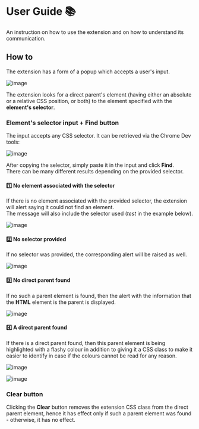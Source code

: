 # User Guide 📚

An instruction on how to use the extension and on how to understand its communication.

## How to
The extension has a form of a popup which accepts a user's input.

![image](https://user-images.githubusercontent.com/3950530/138863948-eb82b6b2-598d-4f81-9c52-23555494fc48.png)

The extension looks for a direct parent's element (having either an absolute or a relative CSS position, or both) to the element specified with the **element's selector**.

### Element's selector input + Find button

The input accepts any CSS selector. It can be retrieved via the Chrome Dev tools:

![image](https://user-images.githubusercontent.com/3950530/138868033-e11f7cb3-2242-446d-ab16-64a36fa932c2.png)

After copying the selector, simply paste it in the input and click **Find**.</br>
There can be many different results depending on the provided selector.

#### 1️⃣ No element associated with the selector

If there is no element associated with the provided selector, the extension will alert saying it could not find an element.</br>
The message will also include the selector used (_test_ in the example below).

![image](https://user-images.githubusercontent.com/3950530/138868931-9d72c90d-8f96-4819-b6c6-14d21c6d51c2.png)

#### 2️⃣ No selector provided

If no selector was provided, the corresponding alert will be raised as well.

![image](https://user-images.githubusercontent.com/3950530/138869875-2531f1a7-9237-4270-9e45-960fb73d8087.png)

#### 3️⃣ No direct parent found

If no such a parent element is found, then the alert with the information that the **HTML** element is the parent is displayed.

![image](https://user-images.githubusercontent.com/3950530/138867716-786f441e-e5ea-41a5-93f5-7840a2e5c79d.png)

#### 4️⃣ A direct parent found

If there is a direct parent found, then this parent element is being highlighted with a flashy colour in addition to giving it a CSS class to make it easier to identify in case if the colours cannot be read for any reason.

![image](https://user-images.githubusercontent.com/3950530/138871996-57a809a6-95ba-4d40-ad5b-bd8420456d43.png)

![image](https://user-images.githubusercontent.com/3950530/138872297-8b816eb1-f23a-4246-86a3-298e9abd172b.png)

### Clear button

Clicking the **Clear** button removes the extension CSS class from the direct parent element, hence it has effect only if such a parent element was found - otherwise, it has no effect.
